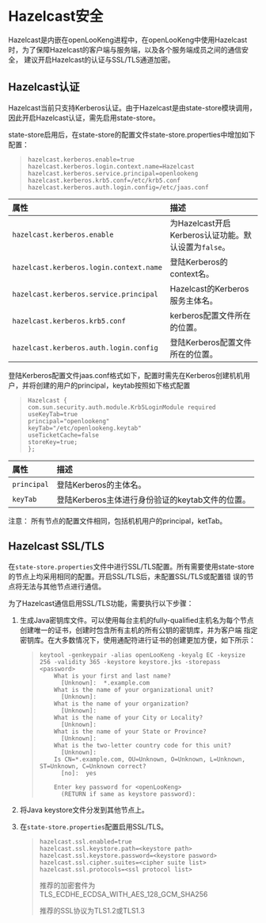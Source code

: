 
Hazelcast安全
===================================
Hazelcast是内嵌在openLooKeng进程中，在openLooKeng中使用Hazelcast时，为了保障Hazelcast的客户端与服务端，以及各个服务端成员之间的通信安全，
建议开启Hazelcast的认证与SSL/TLS通道加密。

## Hazelcast认证
Hazelcast当前只支持Kerberos认证。由于Hazelcast是由state-store模块调用，因此开启Hazelcast认证，需先启用state-store。


state-store启用后，在state-store的配置文件state-store.properties中增加如下配置：

> ```properties
> hazelcast.kerberos.enable=true
> hazelcast.kerberos.login.context.name=Hazelcast
> hazelcast.kerberos.service.principal=openlookeng
> hazelcast.kerberos.krb5.conf=/etc/krb5.conf
> hazelcast.kerberos.auth.login.config=/etc/jaas.conf
> ```

| 属性                                             | 描述                                                  |
| :--------------------------------------------------- | :----------------------------------------------------------- |
| `hazelcast.kerberos.enable` | 为Hazelcast开启Kerberos认证功能。默认设置为`false`。|
| `hazelcast.kerberos.login.context.name` | 登陆Kerberos的context名。|
| `hazelcast.kerberos.service.principal` | Hazelcast的Kerberos服务主体名。|
| `hazelcast.kerberos.krb5.conf` | kerberos配置文件所在的位置。             |    
| `hazelcast.kerberos.auth.login.config` |登陆Kerberos配置文件所在的位置。|


登陆Kerberos配置文件jaas.conf格式如下，配置时需先在Kerberos创建机机用户，并将创建的用户的principal，keytab按照如下格式配置

> ```properties
> Hazelcast {
> com.sun.security.auth.module.Krb5LoginModule required
> useKeyTab=true
> principal="openlookeng"
> keyTab="/etc/openlookeng.keytab"
> useTicketCache=false
> storeKey=true;
> };
> ```

| 属性                                             | 描述                                                  |
| :--------------------------------------------------- | :----------------------------------------------------------- |
| `principal` | 登陆Kerberos的主体名。|
| `keyTab` | 登陆Kerberos主体进行身份验证的keytab文件的位置。|


注意：
所有节点的配置文件相同，包括机机用户的principal，ketTab。

## Hazelcast SSL/TLS

在`state-store.properties`文件中进行SSL/TLS配置。所有需要使用state-store的节点上均采用相同的配置。开启SSL/TLS后，未配置SSL/TLS或配置错
误的节点将无法与其他节点进行通信。

为了Hazelcast通信启用SSL/TLS功能，需要执行以下步骤：
1.  生成Java密钥库文件。可以使用每台主机的fully-qualified主机名为每个节点创建唯一的证书，创建时包含所有主机的所有公钥的密钥库，并为客户端
指定密钥库。在大多数情况下，使用通配符进行证书的创建更加方便，如下所示：

    > ``` 
    > keytool -genkeypair -alias openLooKeng -keyalg EC -keysize 256 -validity 365 -keystore keystore.jks -storepass <password>
    >     What is your first and last name?
    >       [Unknown]:  *.example.com
    >     What is the name of your organizational unit?
    >       [Unknown]:  
    >     What is the name of your organization?
    >       [Unknown]:  
    >     What is the name of your City or Locality?
    >       [Unknown]:  
    >     What is the name of your State or Province?
    >       [Unknown]:  
    >     What is the two-letter country code for this unit?
    >       [Unknown]:  
    >     Is CN=*.example.com, OU=Unknown, O=Unknown, L=Unknown, ST=Unknown, C=Unknown correct?
    >       [no]:  yes
    >     
    >     Enter key password for <openLooKeng>
    >     	(RETURN if same as keystore password):
    > ```
    > 

2.  将Java keystore文件分发到其他节点上。
3.  在`state-store.properties`配置启用SSL/TLS。

    > ```
    > hazelcast.ssl.enabled=true
    > hazelcast.ssl.keystore.path=<keystore path>
    > hazelcast.ssl.keystore.password=<keystore pasword>
    > hazelcast.ssl.cipher.suites=<cipher suite list>
    > hazelcast.ssl.protocols=<ssl protocol list>
    > ```
    > 推荐的加密套件为TLS_ECDHE_ECDSA_WITH_AES_128_GCM_SHA256
    >
    > 推荐的SSL协议为TLS1.2或TLS1.3

